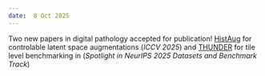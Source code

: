 ```yaml
---
date:  8 Oct 2025
---
```


Two new papers in digital pathology accepted for publication! [HistAug](/publications/2025-06-25-HistAug.html) for controlable latent space augmentations (*ICCV 2025*) and [THUNDER](/publications/2025-09-18-THUNDER.html) for tile level benchmarking in (*Spotlight in NeurIPS 2025 Datasets and Benchmark Track*)

